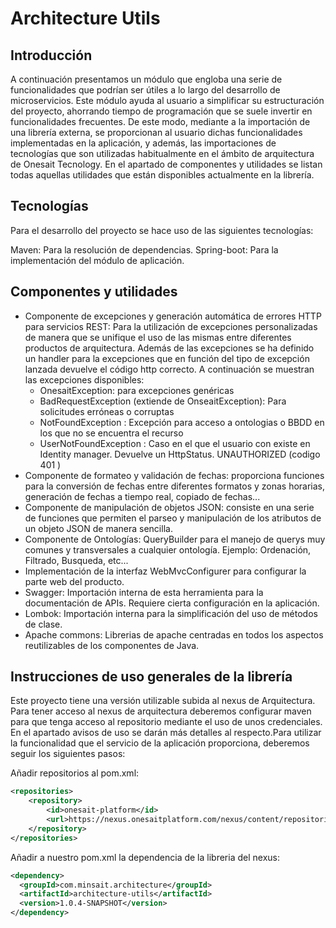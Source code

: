 # Architecture Utils

## Introducción

A continuación presentamos un módulo que engloba una serie de funcionalidades que podrían ser útiles a lo largo del desarrollo de microservicios. Este módulo ayuda al usuario a simplificar su estructuración del proyecto, ahorrando tiempo de programación que se suele invertir en funcionalidades frecuentes. De este modo, mediante a la importación de una librería externa, se proporcionan al usuario dichas funcionalidades implementadas en la aplicación, y además, las importaciones de tecnologías que son utilizadas habitualmente en el ámbito de arquitectura de Onesait Tecnology. En el apartado de componentes y utilidades se listan todas aquellas utilidades que están disponibles actualmente en la librería.

## Tecnologías

Para el desarrollo del proyecto se hace uso de las siguientes tecnologías:

Maven: Para la resolución de dependencias.
Spring-boot: Para la implementación del módulo de aplicación.

## Componentes y utilidades

- Componente de excepciones y generación automática de errores HTTP para servicios REST: Para la utilización de excepciones personalizadas de manera que se unifique el uso de las mismas entre diferentes productos de arquitectura. Además de las excepciones se ha definido un handler para la excepciones que en función del tipo de excepción lanzada devuelve el código http correcto. A continuación se muestran las excepciones disponibles:
  - OnesaitException: para excepciones genéricas
  - BadRequestException (extiende de OnseaitException): Para solicitudes erróneas o corruptas
  - NotFoundException : Excepción para acceso a ontologias o BBDD en los que no se encuentra el recurso
  - UserNotFoundException : Caso en el que el usuario con existe en Identity manager. Devuelve un HttpStatus. UNAUTHORIZED (codigo 401 )
- Componente de formateo y validación de fechas: proporciona funciones para la conversión de fechas entre diferentes formatos y zonas horarias, generación de fechas a tiempo real, copiado de fechas...
- Componente de manipulación de objetos JSON: consiste en una serie de funciones que permiten el parseo y manipulación de los atributos de un objeto JSON de manera sencilla.
- Componente de Ontologías: QueryBuilder para el manejo de querys muy comunes y transversales a cualquier ontología. Ejemplo: Ordenación, Filtrado, Busqueda, etc...
- Implementación de la interfaz WebMvcConfigurer para configurar la parte web del producto.
- Swagger: Importación interna de esta herramienta para la documentación de APIs. Requiere cierta configuración en la aplicación.
- Lombok: Importación interna para la simplificación del uso de métodos de clase.
- Apache commons: Librerias de apache centradas en todos los aspectos reutilizables de los componentes de Java.

## Instrucciones de uso generales de la librería

Este proyecto tiene una versión utilizable subida al nexus de Arquitectura. Para tener acceso al nexus de arquitectura deberemos configurar maven para que tenga acceso al repositorio mediante el uso de unos credenciales. En el apartado avisos de uso se darán más detalles al respecto.Para utilizar la funcionalidad que el servicio de la aplicación proporciona, deberemos seguir los siguientes pasos:

Añadir repositorios al pom.xml:

```xml
<repositories>
    <repository>
        <id>onesait-platform</id>
        <url>https://nexus.onesaitplatform.com/nexus/content/repositories/releases/</url>
    </repository>
</repositories>
```

Añadir a nuestro pom.xml la dependencia de la libreria del nexus:

```xml
<dependency>
  <groupId>com.minsait.architecture</groupId>
  <artifactId>architecture-utils</artifactId>
  <version>1.0.4-SNAPSHOT</version>
</dependency>
```


